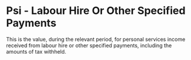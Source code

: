 # Psi - Labour Hire Or Other Specified Payments
This is the value, during the relevant period, for personal services income received from labour hire or other specified payments, including the amounts of tax withheld.